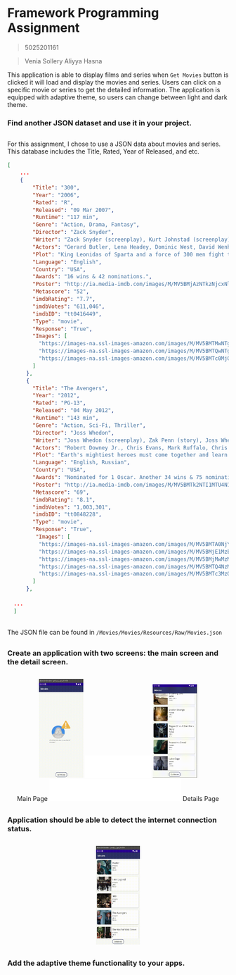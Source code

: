 # Framework Programming Assignment

> 5025201161

> Venia Sollery Aliyya Hasna


This application is able to display films and series when `Get Movies` button is clicked it will load and display the movies and series. Users can click on a specific movie or series to get the detailed information. The application is equipped with adaptive theme, so users can change between light and dark theme.

### Find another JSON dataset and use it in your project.
##

For this assignment, I chose to use a JSON data about movies and series. This database includes the Title, Rated, Year of Released, and etc.

```json
[
    ...
    {
        "Title": "300",
        "Year": "2006",
        "Rated": "R",
        "Released": "09 Mar 2007",
        "Runtime": "117 min",
        "Genre": "Action, Drama, Fantasy",
        "Director": "Zack Snyder",
        "Writer": "Zack Snyder (screenplay), Kurt Johnstad (screenplay), Michael Gordon (screenplay), Frank Miller (graphic novel), Lynn Varley (graphic novel)",
        "Actors": "Gerard Butler, Lena Headey, Dominic West, David Wenham",
        "Plot": "King Leonidas of Sparta and a force of 300 men fight the Persians at Thermopylae in 480 B.C.",
        "Language": "English",
        "Country": "USA",
        "Awards": "16 wins & 42 nominations.",
        "Poster": "http://ia.media-imdb.com/images/M/MV5BMjAzNTkzNjcxNl5BMl5BanBnXkFtZTYwNDA4NjE3._V1_SX300.jpg",
        "Metascore": "52",
        "imdbRating": "7.7",
        "imdbVotes": "611,046",
        "imdbID": "tt0416449",
        "Type": "movie",
        "Response": "True",
        "Images": [
          "https://images-na.ssl-images-amazon.com/images/M/MV5BMTMwNTg5MzMwMV5BMl5BanBnXkFtZTcwMzA2NTIyMw@@._V1_SX1777_CR0,0,1777,937_AL_.jpg",
          "https://images-na.ssl-images-amazon.com/images/M/MV5BMTQwNTgyNTMzNF5BMl5BanBnXkFtZTcwNDA2NTIyMw@@._V1_SX1777_CR0,0,1777,935_AL_.jpg",
          "https://images-na.ssl-images-amazon.com/images/M/MV5BMTc0MjQzOTEwMV5BMl5BanBnXkFtZTcwMzE2NTIyMw@@._V1_SX1777_CR0,0,1777,947_AL_.jpg"
        ]
      },
      {
        "Title": "The Avengers",
        "Year": "2012",
        "Rated": "PG-13",
        "Released": "04 May 2012",
        "Runtime": "143 min",
        "Genre": "Action, Sci-Fi, Thriller",
        "Director": "Joss Whedon",
        "Writer": "Joss Whedon (screenplay), Zak Penn (story), Joss Whedon (story)",
        "Actors": "Robert Downey Jr., Chris Evans, Mark Ruffalo, Chris Hemsworth",
        "Plot": "Earth's mightiest heroes must come together and learn to fight as a team if they are to stop the mischievous Loki and his alien army from enslaving humanity.",
        "Language": "English, Russian",
        "Country": "USA",
        "Awards": "Nominated for 1 Oscar. Another 34 wins & 75 nominations.",
        "Poster": "http://ia.media-imdb.com/images/M/MV5BMTk2NTI1MTU4N15BMl5BanBnXkFtZTcwODg0OTY0Nw@@._V1_SX300.jpg",
        "Metascore": "69",
        "imdbRating": "8.1",
        "imdbVotes": "1,003,301",
        "imdbID": "tt0848228",
        "Type": "movie",
        "Response": "True",
         "Images": [
          "https://images-na.ssl-images-amazon.com/images/M/MV5BMTA0NjY0NzE4OTReQTJeQWpwZ15BbWU3MDczODg2Nzc@._V1_SX1777_CR0,0,1777,999_AL_.jpg",
          "https://images-na.ssl-images-amazon.com/images/M/MV5BMjE1MzEzMjcyM15BMl5BanBnXkFtZTcwNDM4ODY3Nw@@._V1_SX1777_CR0,0,1777,999_AL_.jpg",
          "https://images-na.ssl-images-amazon.com/images/M/MV5BMjMwMzM2MTg1M15BMl5BanBnXkFtZTcwNjM4ODY3Nw@@._V1_SX1777_CR0,0,1777,999_AL_.jpg",
          "https://images-na.ssl-images-amazon.com/images/M/MV5BMTQ4NzM2Mjc5MV5BMl5BanBnXkFtZTcwMTkwOTY3Nw@@._V1_SX1777_CR0,0,1777,999_AL_.jpg",
          "https://images-na.ssl-images-amazon.com/images/M/MV5BMTc3MzQ3NjA5N15BMl5BanBnXkFtZTcwMzY5OTY3Nw@@._V1_SX1777_CR0,0,1777,999_AL_.jpg"
        ]
      },

  ...
  ]
  
  ```
  The JSON file can be found in `/Movies/Movies/Resources/Raw/Movies.json `
  
  ##



### Create an application with two screens: the main screen and the detail screen.
##

<div align="center">  
  <span><img src="./resources/MainPage.gif" width="20%" height="20%"/></span>
  <img src="./resources/transparent.png" height=50 width=150 /><!--invisible-->
  <span><img src="./resources/MainToDetails.gif" width="20%" height="20%"/></span>
</div>

<div align="center">  
  <span>Main Page</span>
  <img src="./resources/transparent.png" height=50 width=300 /><!--invisible-->
  <span>Details Page</span>
</div>


 


##

### Application should be able to detect the internet connection status.
##

<div align="center">
    <img src="./resources/Connectivity.gif" width="20%" height="20%"/>
</div>


##

### Add the adaptive theme functionality to your apps.
##


